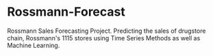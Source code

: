 # Rossmann-Forecast
Rossmann Sales Forecasting Project. Predicting the sales of drugstore chain, Rossmann's 1115 stores using Time Series Methods as well as Machine Learning.
